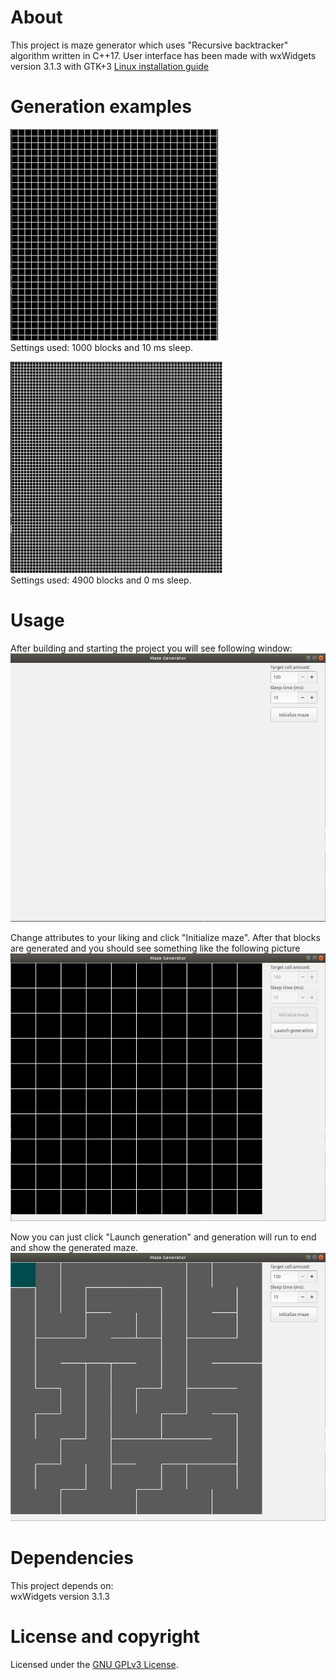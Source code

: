 # About
This project is maze generator which uses "Recursive backtracker" algorithm written in C++17. User interface has been
made with wxWidgets version 3.1.3 with GTK+3 [Linux installation guide](https://wiki.codelite.org/pmwiki.php/Main/WxWidgets31Binaries#toc2)

# Generation examples

![GenerationEX1](/img/gen_1000_10.gif)  
Settings used: 1000 blocks and 10 ms sleep.


![GenerationEX2](/img/gen_4900_0.gif)  
Settings used: 4900 blocks and 0 ms sleep.

# Usage
After building and starting the project you will see following window:
![First view](/img/usage1.png)

Change attributes to your liking and click "Initialize maze".
After that blocks are generated and you should see something like the following picture
![Ready to generate](/img/usage2.png)

Now you can just click "Launch generation" and generation will run to end and show the generated maze.
![Generated maze](/img/usage3.png)

# Dependencies
This project depends on:  
    wxWidgets version 3.1.3

# License and copyright

Licensed under the [GNU GPLv3 License](LICENSE).
